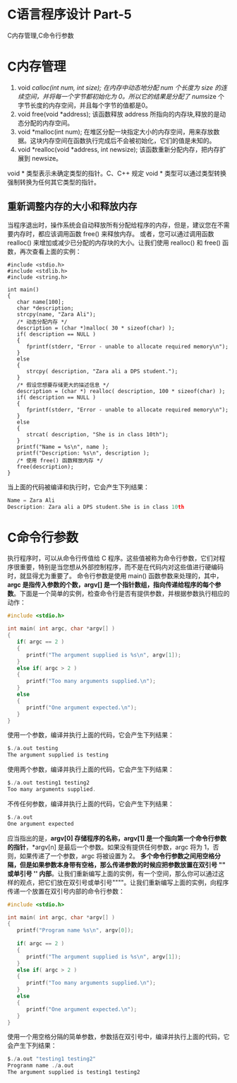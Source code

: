 # C语言程序设计 Part-5


C内存管理,C命令行参数
<!--more-->

# C内存管理
1. void *calloc(int num, int size);
在内存中动态地分配 num 个长度为 size 的连续空间，并将每一个字节都初始化为 0。所以它的结果是分配了 num*size 个字节长度的内存空间，并且每个字节的值都是0。
2. void free(void *address);
该函数释放 address 所指向的内存块,释放的是动态分配的内存空间。
3. void *malloc(int num);
在堆区分配一块指定大小的内存空间，用来存放数据。这块内存空间在函数执行完成后不会被初始化，它们的值是未知的。
4. void *realloc(void *address, int newsize);
该函数重新分配内存，把内存扩展到 newsize。

void * 类型表示未确定类型的指针。C、C++ 规定 void * 类型可以通过类型转换强制转换为任何其它类型的指针。

## 重新调整内存的大小和释放内存
当程序退出时，操作系统会自动释放所有分配给程序的内存，但是，建议您在不需要内存时，都应该调用函数 free() 来释放内存。
或者，您可以通过调用函数 realloc() 来增加或减少已分配的内存块的大小。让我们使用 realloc() 和 free() 函数，再次查看上面的实例：
```
#include <stdio.h>
#include <stdlib.h>
#include <string.h>
 
int main()
{
   char name[100];
   char *description;
   strcpy(name, "Zara Ali");
   /* 动态分配内存 */
   description = (char *)malloc( 30 * sizeof(char) );
   if( description == NULL )
   {
      fprintf(stderr, "Error - unable to allocate required memory\n");
   }
   else
   {
      strcpy( description, "Zara ali a DPS student.");
   }
   /* 假设您想要存储更大的描述信息 */
   description = (char *) realloc( description, 100 * sizeof(char) );
   if( description == NULL )
   {
      fprintf(stderr, "Error - unable to allocate required memory\n");
   }
   else
   {
      strcat( description, "She is in class 10th");
   }
   printf("Name = %s\n", name );
   printf("Description: %s\n", description );
   /* 使用 free() 函数释放内存 */
   free(description);
}
```
当上面的代码被编译和执行时，它会产生下列结果：
```c
Name = Zara Ali
Description: Zara ali a DPS student.She is in class 10th
```

# C命令行参数
执行程序时，可以从命令行传值给 C 程序。这些值被称为命令行参数，它们对程序很重要，特别是当您想从外部控制程序，而不是在代码内对这些值进行硬编码时，就显得尤为重要了。
命令行参数是使用 main() 函数参数来处理的，其中，**argc 是指传入参数的个数，argv[] 是一个指针数组，指向传递给程序的每个参数**。下面是一个简单的实例，检查命令行是否有提供参数，并根据参数执行相应的动作：
```c
#include <stdio.h>

int main( int argc, char *argv[] )  
{
   if( argc == 2 )
   {
      printf("The argument supplied is %s\n", argv[1]);
   }
   else if( argc > 2 )
   {
      printf("Too many arguments supplied.\n");
   }
   else
   {
      printf("One argument expected.\n");
   }
}
```
使用一个参数，编译并执行上面的代码，它会产生下列结果：
```c
$./a.out testing
The argument supplied is testing
```
使用两个参数，编译并执行上面的代码，它会产生下列结果：
```c
$./a.out testing1 testing2
Too many arguments supplied.
```
不传任何参数，编译并执行上面的代码，它会产生下列结果：
```c
$./a.out
One argument expected
```
应当指出的是，**argv[0] 存储程序的名称，argv[1] 是一个指向第一个命令行参数的指针**，*argv[n] 是最后一个参数。如果没有提供任何参数，argc 将为 1，否则，如果传递了一个参数，argc 将被设置为 2。
**多个命令行参数之间用空格分隔，但是如果参数本身带有空格，那么传递参数的时候应把参数放置在双引号 "" 或单引号 '' 内部**。让我们重新编写上面的实例，有一个空间，那么你可以通过这样的观点，把它们放在双引号或单引号""""。让我们重新编写上面的实例，向程序传递一个放置在双引号内部的命令行参数：
```c
#include <stdio.h>

int main( int argc, char *argv[] )  
{
   printf("Program name %s\n", argv[0]);
 
   if( argc == 2 )
   {
      printf("The argument supplied is %s\n", argv[1]);
   }
   else if( argc > 2 )
   {
      printf("Too many arguments supplied.\n");
   }
   else
   {
      printf("One argument expected.\n");
   }
}
```
使用一个用空格分隔的简单参数，参数括在双引号中，编译并执行上面的代码，它会产生下列结果：
```c
$./a.out "testing1 testing2"
Progranm name ./a.out
The argument supplied is testing1 testing2
```


